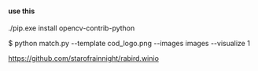 #### use this
./pip.exe install opencv-contrib-python

$ python match.py --template cod_logo.png --images images --visualize 1


https://github.com/starofrainnight/rabird.winio